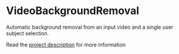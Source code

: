 # VideoBackgroundRemoval
Automatic background removal from an input video and a single user subject selection.

Read the [project description](https://killian31.github.io/VideoBackgroundRemoval/) for more information
